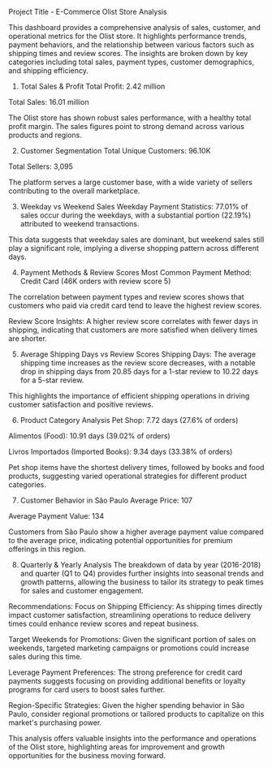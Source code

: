 Project Title - E-Commerce Olist Store Analysis 

This dashboard provides a comprehensive analysis of sales, customer, and operational metrics for the Olist store. It highlights performance trends, payment behaviors, and the relationship between various factors such as shipping times and review scores. The insights are broken down by key categories including total sales, payment types, customer demographics, and shipping efficiency.

1. Total Sales & Profit
Total Profit: 2.42 million

Total Sales: 16.01 million

The Olist store has shown robust sales performance, with a healthy total profit margin. The sales figures point to strong demand across various products and regions.

2. Customer Segmentation
Total Unique Customers: 96.10K

Total Sellers: 3,095

The platform serves a large customer base, with a wide variety of sellers contributing to the overall marketplace.

3. Weekday vs Weekend Sales
Weekday Payment Statistics: 77.01% of sales occur during the weekdays, with a substantial portion (22.19%) attributed to weekend transactions.

This data suggests that weekday sales are dominant, but weekend sales still play a significant role, implying a diverse shopping pattern across different days.

4. Payment Methods & Review Scores
Most Common Payment Method: Credit Card (46K orders with review score 5)

The correlation between payment types and review scores shows that customers who paid via credit card tend to leave the highest review scores.

Review Score Insights: A higher review score correlates with fewer days in shipping, indicating that customers are more satisfied when delivery times are shorter.

5. Average Shipping Days vs Review Scores
Shipping Days: The average shipping time increases as the review score decreases, with a notable drop in shipping days from 20.85 days for a 1-star review to 10.22 days for a 5-star review.

This highlights the importance of efficient shipping operations in driving customer satisfaction and positive reviews.

6. Product Category Analysis
Pet Shop: 7.72 days (27.6% of orders)

Alimentos (Food): 10.91 days (39.02% of orders)

Livros Importados (Imported Books): 9.34 days (33.38% of orders)

Pet shop items have the shortest delivery times, followed by books and food products, suggesting varied operational strategies for different product categories.

7. Customer Behavior in São Paulo
Average Price: 107

Average Payment Value: 134

Customers from São Paulo show a higher average payment value compared to the average price, indicating potential opportunities for premium offerings in this region.

8. Quarterly & Yearly Analysis
The breakdown of data by year (2016-2018) and quarter (Q1 to Q4) provides further insights into seasonal trends and growth patterns, allowing the business to tailor its strategy to peak times for sales and customer engagement.

Recommendations:
Focus on Shipping Efficiency: As shipping times directly impact customer satisfaction, streamlining operations to reduce delivery times could enhance review scores and repeat business.

Target Weekends for Promotions: Given the significant portion of sales on weekends, targeted marketing campaigns or promotions could increase sales during this time.

Leverage Payment Preferences: The strong preference for credit card payments suggests focusing on providing additional benefits or loyalty programs for card users to boost sales further.

Region-Specific Strategies: Given the higher spending behavior in São Paulo, consider regional promotions or tailored products to capitalize on this market's purchasing power.

This analysis offers valuable insights into the performance and operations of the Olist store, highlighting areas for improvement and growth opportunities for the business moving forward.
